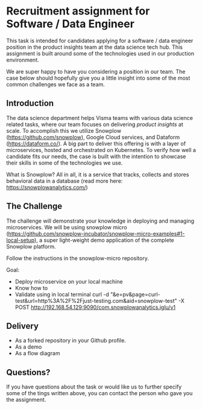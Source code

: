 # Recruitment assignment for Software / Data Engineer

This task is intended for candidates applying for a software / data engineer position in the product insights team at the data science tech hub. This assignment is built around some of the technologies used in our production environment.

We are super happy to have you considering a position in our team. The case below should hopefully give you a little insight into some of the most common challenges we face as a team.

## Introduction

The data science department helps Visma teams with various data science related tasks, where our team focuses on delivering *product insights* at scale. To accomplish this we utilize Snowplow (https://github.com/snowplow), Google Cloud services, and Dataform (https://dataform.co/). A big part to deliver this offering is with a layer of microservices, hosted and orchestrated on Kubernetes. To verify how well a candidate fits our needs, the case is built with the intention to showcase their skills in some of the technologies we use.

What is Snowplow? All in all, it is a service that tracks, collects and stores behavioral data in a database (read more here: https://snowplowanalytics.com/)

## The Challenge

The challenge will demonstrate your knowledge in deploying and managing microservices. We will be using snowplow micro (https://github.com/snowplow-incubator/snowplow-micro-examples#1-local-setup), a super light-weight demo application of the complete Snowplow platform.

Follow the instructions in the snowplow-micro repository.

Goal:
- Deploy microservice on your local machine
- Know how to
- Validate using in local terminal curl -d "&e=pv&page=curl-test&url=http%3A%2F%2Fjust-testing.com&aid=snowplow-test" -X POST http://192.168.54.129:9090/com.snowplowanalytics.iglu/v1

## Delivery
- As a forked repository in your Github profile.
- As a demo
- As a flow diagram


## Questions?

If you have questions about the task or would like us to further specify some of the tings written above, you can contact the person who gave you the assignment.
